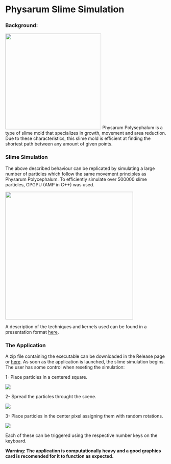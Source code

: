 # Physarum Slime Simulation


### Background:

<img src="https://user-images.githubusercontent.com/59959821/162450520-e2ba8dd9-6489-4ae1-bc03-f5d7c323786c.jpg" width="300">
Physarum Polysephalum is a type of slime mold that specializes in growth, movement and area reduction. Due to these characteristics, this slime mold is efficient at finding the shortest path between any amount of given points.

### Slime Simulation

The above described behaviour can be replicated by simulating a large number of particles which follow the same movement principles as Physarum Polycephalum. To efficiently simulate over 500000 slime particles, GPGPU (AMP in C++) was used.

<img src="https://user-images.githubusercontent.com/59959821/162447996-9e8953b0-ac9d-444f-b3ec-f1b502d936bb.png" width="400">


A description of the techniques and kernels used can be found in a presentation format [here](https://github.com/StylianosZachariou/Physarum-Slime-Simulation/files/8452681/Slime.pdf).

### The Application
A zip file containing the executable can be downloaded in the Release page or [here](https://github.com/StylianosZachariou/Physarum-Slime-Simulation/releases/download/1.0/executable.zip). As soon as the application is launched, the slime simulation begins. The user has some control when reseting the simulation:

1- Place particles in a centered square.

<img src="https://media.giphy.com/media/zufgNQkdMt17etRdBm/giphy.gif">

2- Spread the particles throught the scene.

<img src="https://media.giphy.com/media/zufgNQkdMt17etRdBm/giphy.gif">

3- Place particles in the center pixel assigning them with random rotations.

<img src="https://media.giphy.com/media/Mz2Sq4bhHFYtoi5K3e/giphy.gif">

Each of these can be triggered using the respective number keys on the keyboard.

**Warning: The application is computationally heavy and a good graphics card is recomended for it to function as expected.**
